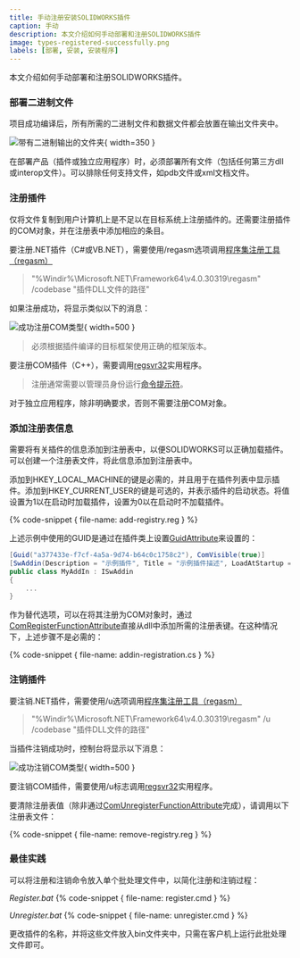 ```yaml
---
title: 手动注册安装SOLIDWORKS插件
caption: 手动
description: 本文介绍如何手动部署和注册SOLIDWORKS插件
image: types-registered-successfully.png
labels: [部署, 安装, 安装程序]
---
```

本文介绍如何手动部署和注册SOLIDWORKS插件。

### 部署二进制文件

项目成功编译后，所有所需的二进制文件和数据文件都会放置在输出文件夹中。

![带有二进制输出的文件夹](bin-folder.png){ width=350 }

在部署产品（插件或独立应用程序）时，必须部署所有文件（包括任何第三方dll或interop文件）。可以排除任何支持文件，如pdb文件或xml文档文件。

### 注册插件

仅将文件复制到用户计算机上是不足以在目标系统上注册插件的。还需要注册插件的COM对象，并在注册表中添加相应的条目。

要注册.NET插件（C#或VB.NET），需要使用/regasm选项调用[程序集注册工具（regasm）](https://docs.microsoft.com/zh-cn/dotnet/framework/tools/regasm-exe-assembly-registration-tool)

> "%Windir%\Microsoft.NET\Framework64\v4.0.30319\regasm" /codebase "插件DLL文件的路径"

如果注册成功，将显示类似以下的消息：

![成功注册COM类型](types-registered-successfully.png){ width=500 }

> 必须根据插件编译的目标框架使用正确的框架版本。

要注册COM插件（C++），需要调用[regsvr32](https://docs.microsoft.com/zh-cn/windows-server/administration/windows-commands/regsvr32)实用程序。

> 注册通常需要以管理员身份运行[命令提示符](https://zh.wikipedia.org/wiki/Cmd.exe)。

对于独立应用程序，除非明确要求，否则不需要注册COM对象。

### 添加注册表信息

需要将有关插件的信息添加到注册表中，以便SOLIDWORKS可以正确加载插件。可以创建一个注册表文件，将此信息添加到注册表中。

添加到HKEY_LOCAL_MACHINE的键是必需的，并且用于在插件列表中显示插件。添加到HKEY_CURRENT_USER的键是可选的，并表示插件的启动状态。将值设置为1以在启动时加载插件，设置为0以在启动时不加载插件。

{% code-snippet { file-name: add-registry.reg } %}

上述示例中使用的GUID是通过在插件类上设置[GuidAttribute](https://docs.microsoft.com/zh-cn/dotnet/api/system.runtime.interopservices.guidattribute?view=netframework-4.0)来设置的：

~~~ cs
[Guid("a377433e-f7cf-4a5a-9d74-b64c0c1758c2"), ComVisible(true)]
[SwAddin(Description = "示例插件", Title = "示例插件描述", LoadAtStartup = true)]    
public class MyAddIn : ISwAddin
{
    ...
}
~~~

作为替代选项，可以在将其注册为COM对象时，通过[ComRegisterFunctionAttribute](https://docs.microsoft.com/zh-cn/dotnet/api/system.runtime.interopservices.comregisterfunctionattribute?view=netframework-4.0)直接从dll中添加所需的注册表键。在这种情况下，上述步骤不是必需的：

{% code-snippet { file-name: addin-registration.cs } %}

### 注销插件

要注销.NET插件，需要使用/u选项调用[程序集注册工具（regasm）](https://docs.microsoft.com/zh-cn/dotnet/framework/tools/regasm-exe-assembly-registration-tool)

> "%Windir%\Microsoft.NET\Framework64\v4.0.30319\regasm" /u /codebase "插件DLL文件的路径"

当插件注销成功时，控制台将显示以下消息：

![成功注销COM类型](types-unregistered-successfully.png){ width=500 }

要注销COM插件，需要使用/u标志调用[regsvr32](https://docs.microsoft.com/zh-cn/windows-server/administration/windows-commands/regsvr32)实用程序。

要清除注册表值（除非通过[ComUnregisterFunctionAttribute](https://docs.microsoft.com/zh-cn/dotnet/api/system.runtime.interopservices.comunregisterfunctionattribute?view=netframework-4.0)完成），请调用以下注册表文件：

{% code-snippet { file-name: remove-registry.reg } %}

### 最佳实践

可以将注册和注销命令放入单个批处理文件中，以简化注册和注销过程：

*Register.bat*
{% code-snippet { file-name: register.cmd } %}

*Unregister.bat*
{% code-snippet { file-name: unregister.cmd } %}

更改插件的名称，并将这些文件放入bin文件夹中，只需在客户机上运行此批处理文件即可。
